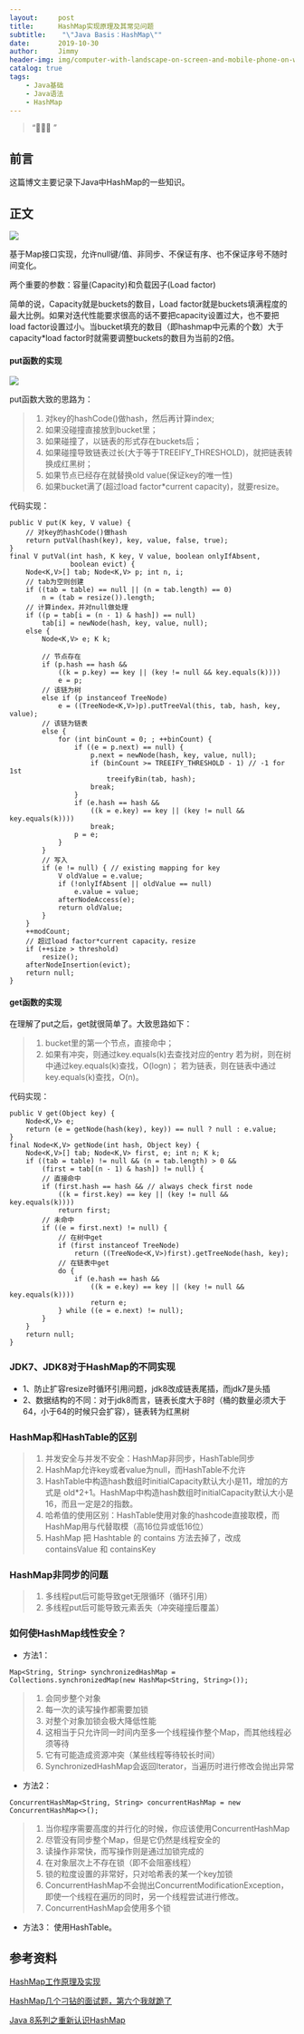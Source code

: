 ```yaml
---
layout:     post
title:      HashMap实现原理及其常见问题
subtitle:    "\"Java Basis：HashMap\""
date:       2019-10-30
author:     Jimmy
header-img: img/computer-with-landscape-on-screen-and-mobile-phone-on-wooden-table.jpg
catalog: true
tags:
    - Java基础
    - Java语法
    - HashMap
---
```


> “🙉🙉🙉 ”

## 前言
这篇博文主要记录下Java中HashMap的一些知识。


## 正文

![](https://github.com/linbing1219/linbing1219.github.io/raw/master/img/2019-10-30-Java-Basis-2019/hashmap.png)

基于Map接口实现，允许null键/值、非同步、不保证有序、也不保证序号不随时间变化。

两个重要的参数：容量(Capacity)和负载因子(Load factor)

简单的说，Capacity就是buckets的数目，Load factor就是buckets填满程度的最大比例。如果对迭代性能要求很高的话不要把capacity设置过大，也不要把load factor设置过小。当bucket填充的数目（即hashmap中元素的个数）大于capacity*load factor时就需要调整buckets的数目为当前的2倍。

#### put函数的实现

![](https://github.com/linbing1219/linbing1219.github.io/raw/master/img/2019-10-30-Java-Basis-2019/hashmap_put.png)

put函数大致的思路为：

> 1. 对key的hashCode()做hash，然后再计算index;
> 1. 如果没碰撞直接放到bucket里；
> 1. 如果碰撞了，以链表的形式存在buckets后；
> 1. 如果碰撞导致链表过长(大于等于TREEIFY_THRESHOLD)，就把链表转换成红黑树；
> 1. 如果节点已经存在就替换old value(保证key的唯一性)
> 1. 如果bucket满了(超过load factor*current capacity)，就要resize。

代码实现：
```
public V put(K key, V value) {
    // 对key的hashCode()做hash
    return putVal(hash(key), key, value, false, true);
}
final V putVal(int hash, K key, V value, boolean onlyIfAbsent,
               boolean evict) {
    Node<K,V>[] tab; Node<K,V> p; int n, i;
    // tab为空则创建
    if ((tab = table) == null || (n = tab.length) == 0)
        n = (tab = resize()).length;
    // 计算index，并对null做处理
    if ((p = tab[i = (n - 1) & hash]) == null)
        tab[i] = newNode(hash, key, value, null);
    else {
        Node<K,V> e; K k;
        
        // 节点存在
        if (p.hash == hash &&
            ((k = p.key) == key || (key != null && key.equals(k))))
            e = p;
        // 该链为树
        else if (p instanceof TreeNode)
            e = ((TreeNode<K,V>)p).putTreeVal(this, tab, hash, key, value);
        // 该链为链表
        else {
            for (int binCount = 0; ; ++binCount) {
                if ((e = p.next) == null) {
                    p.next = newNode(hash, key, value, null);
                    if (binCount >= TREEIFY_THRESHOLD - 1) // -1 for 1st
                        treeifyBin(tab, hash);
                    break;
                }
                if (e.hash == hash &&
                    ((k = e.key) == key || (key != null && key.equals(k))))
                    break;
                p = e;
            }
        }
        // 写入
        if (e != null) { // existing mapping for key
            V oldValue = e.value;
            if (!onlyIfAbsent || oldValue == null)
                e.value = value;
            afterNodeAccess(e);
            return oldValue;
        }
    }
    ++modCount;
    // 超过load factor*current capacity，resize
    if (++size > threshold)
        resize();
    afterNodeInsertion(evict);
    return null;
}
```

#### get函数的实现

在理解了put之后，get就很简单了。大致思路如下：

> 1. bucket里的第一个节点，直接命中；
> 1. 如果有冲突，则通过key.equals(k)去查找对应的entry
若为树，则在树中通过key.equals(k)查找，O(logn)；
若为链表，则在链表中通过key.equals(k)查找，O(n)。

代码实现：
```
public V get(Object key) {
    Node<K,V> e;
    return (e = getNode(hash(key), key)) == null ? null : e.value;
}
final Node<K,V> getNode(int hash, Object key) {
    Node<K,V>[] tab; Node<K,V> first, e; int n; K k;
    if ((tab = table) != null && (n = tab.length) > 0 &&
        (first = tab[(n - 1) & hash]) != null) {
        // 直接命中
        if (first.hash == hash && // always check first node
            ((k = first.key) == key || (key != null && key.equals(k))))
            return first;
        // 未命中
        if ((e = first.next) != null) {
            // 在树中get
            if (first instanceof TreeNode)
                return ((TreeNode<K,V>)first).getTreeNode(hash, key);
            // 在链表中get
            do {
                if (e.hash == hash &&
                    ((k = e.key) == key || (key != null && key.equals(k))))
                    return e;
            } while ((e = e.next) != null);
        }
    }
    return null;
}
```

### JDK7、JDK8对于HashMap的不同实现
- 1、防止扩容resize时循环引用问题，jdk8改成链表尾插，而jdk7是头插
- 2、数据结构的不同：对于jdk8而言，链表长度大于8时（桶的数量必须大于64，小于64的时候只会扩容），链表转为红黑树

### HashMap和HashTable的区别

> 1. 并发安全与并发不安全：HashMap非同步，HashTable同步
> 1. HashMap允许key或者value为null，而HashTable不允许
> 1. HashTable中构造hash数组时initialCapacity默认大小是11，增加的方式是 old*2+1。HashMap中构造hash数组时initialCapacity默认大小是16，而且一定是2的指数。
> 1. 哈希值的使用区别：HashTable使用对象的hashcode直接取模，而HashMap用与代替取模（高16位异或低16位）
> 1. HashMap 把 Hashtable 的 contains 方法去掉了，改成 containsValue 和 containsKey

### HashMap非同步的问题
> 1. 多线程put后可能导致get无限循环（循环引用）
> 1. 多线程put后可能导致元素丢失（冲突碰撞后覆盖）

### 如何使HashMap线性安全？

- 方法1：
```
Map<String, String> synchronizedHashMap = Collections.synchronizedMap(new HashMap<String, String>());
```
> 1. 会同步整个对象
> 1. 每一次的读写操作都需要加锁
> 1. 对整个对象加锁会极大降低性能
> 1. 这相当于只允许同一时间内至多一个线程操作整个Map，而其他线程必须等待
> 1. 它有可能造成资源冲突（某些线程等待较长时间）
> 1. SynchronizedHashMap会返回Iterator，当遍历时进行修改会抛出异常

- 方法2：
```
ConcurrentHashMap<String, String> concurrentHashMap = new ConcurrentHashMap<>();
```
> 1. 当你程序需要高度的并行化的时候，你应该使用ConcurrentHashMap
> 1. 尽管没有同步整个Map，但是它仍然是线程安全的
> 1. 读操作非常快，而写操作则是通过加锁完成的
> 1. 在对象层次上不存在锁（即不会阻塞线程）
> 1. 锁的粒度设置的非常好，只对哈希表的某一个key加锁
> 1. ConcurrentHashMap不会抛出ConcurrentModificationException，即使一个线程在遍历的同时，另一个线程尝试进行修改。
> 1. ConcurrentHashMap会使用多个锁

- 方法3：
使用HashTable。

## 参考资料
 [HashMap工作原理及实现](https://yikun.github.io/2015/04/01/Java-HashMap%E5%B7%A5%E4%BD%9C%E5%8E%9F%E7%90%86%E5%8F%8A%E5%AE%9E%E7%8E%B0/)
 
 [HashMap几个刁钻的面试题，第六个我就跪了](https://zhuanlan.zhihu.com/p/87929020)
 
 [Java 8系列之重新认识HashMap](https://tech.meituan.com/2016/06/24/java-hashmap.html)
